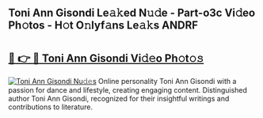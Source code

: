 ## Toni Ann Gisondi Le𝚊𝚔ed N𝚞𝚍e - Part-o3c Vi𝚍eo Ph𝚘tos - H𝚘t O𝚗lyf𝚊ns Le𝚊𝚔s ANDRF

# <h2><a href="http://hf5xigx.feru.top/?c=Toni+Ann+Gisondi">🔗 👉 🔴 Toni Ann Gisondi Vi𝚍𝚎o Ph𝚘t𝚘𝚜</a></h2>

[![Toni Ann Gisondi Nu𝚍𝚎s](https://i.imgur.com/0TWrTi3.gif)](http://hf5xigx.feru.top/?c=Toni+Ann+Gisondi)
Online personality Toni Ann Gisondi with a passion for dance and lifestyle, creating engaging content. Distinguished author Toni Ann Gisondi, recognized for their insightful writings and contributions to literature. 
